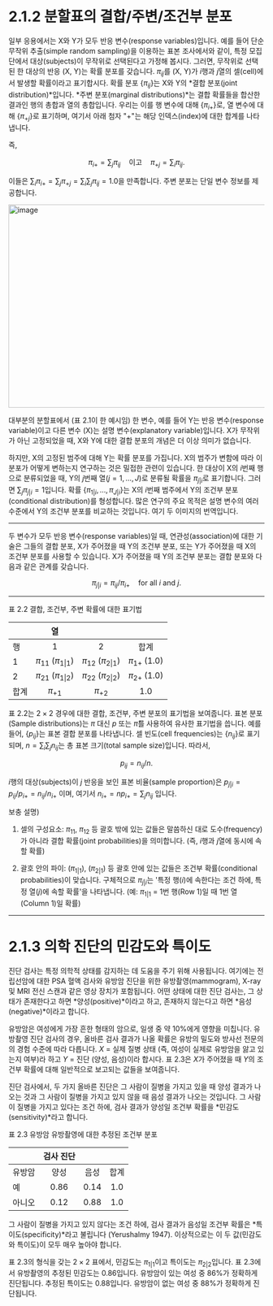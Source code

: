 # 2.1.2 분할표의 결합/주변/조건부 분포

일부 응용에서는 X와 Y가 모두 반응 변수(response variables)입니다. 
예를 들어 단순 무작위 추출(simple random sampling)을 이용하는 표본 조사에서와 같이, 
특정 모집단에서 대상(subjects)이 무작위로 선택된다고 가정해 봅시다. 
그러면, 무작위로 선택된 한 대상의 반응 (X, Y)는 확률 분포를 갖습니다. 
$\pi _{ij}$를 (X, Y)가 *i*행과 *j*열의 셀(cell)에서 발생할 확률이라고 표기합시다. 
확률 분포 $\{\pi _{ij}\}$는 X와 Y의 *결합 분포(joint distribution)*입니다. 
*주변 분포(marginal distributions)*는 결합 확률들을 합산한 결과인 행의 총합과 열의 총합입니다. 
우리는 이를 행 변수에 대해 $\{\pi _{i+}\}$로, 
열 변수에 대해 $\{\pi _{+j}\}$로 표기하며, 여기서 아래 첨자 "+"는 해당 인덱스(index)에 대한 합계를 나타냅니다. 

즉,

$$\pi _{i+} = \sum _{j} \pi _{ij} \quad \text{이고} \quad \pi _{+j} = \sum _{i} \pi _{ij}.$$

이들은 $\sum _{i} \pi _{i+} = \sum _{j} \pi _{+j} = \sum _{i} \sum _{j} \pi _{ij} = 1.0$을 만족합니다. 주변 분포는 단일 변수 정보를 제공합니다.

<img width="701" height="400" alt="image" src="https://github.com/user-attachments/assets/02aa8e16-d142-4d9f-81ff-4674224173ca" />

대부분의 분할표에서 (표 2.1이 한 예시임) 한 변수, 
예를 들어 Y는 반응 변수(response variable)이고 
다른 변수 (X)는 설명 변수(explanatory variable)입니다. 
X가 무작위가 아닌 고정되었을 때, X와 Y에 대한 결합 분포의 개념은 더 이상 의미가 없습니다. 

하지만, X의 고정된 범주에 대해 Y는 확률 분포를 가집니다. 
X의 범주가 변함에 따라 이 분포가 어떻게 변하는지 연구하는 것은 밀접한 관련이 있습니다.
한 대상이 X의 *i*번째 행으로 분류되었을 때, 
Y의 *j*번째 열($j = 1, \dots, J$)로 분류될 확률을 $\pi _{j|i}$로 표기합니다. 
그러면 $\sum _{j} \pi _{j|i} = 1$입니다. 
확률 $\{\pi _{1|i}, \dots, \pi _{J|i}\}$는 X의 *i*번째 범주에서 Y의 조건부 분포(conditional distribution)를 형성합니다. 
많은 연구의 주요 목적은 설명 변수의 여러 수준에서 Y의 조건부 분포를 비교하는 것입니다.
여기 두 이미지의 번역입니다.

---

두 변수가 모두 반응 변수(response variables)일 때, 연관성(association)에 대한 기술은 그들의 결합 분포, X가 주어졌을 때 Y의 조건부 분포, 또는 Y가 주어졌을 때 X의 조건부 분포를 사용할 수 있습니다. X가 주어졌을 때 Y의 조건부 분포는 결합 분포와 다음과 같은 관계를 갖습니다.

$$\pi _{j|i} = \pi _{ij} / \pi _{i+} \quad \text{for all } i \text{ and } j.$$

---

표 2.2 결합, 조건부, 주변 확률에 대한 표기법

| | 열 | | |
| :--- | :---: | :---: | :---: |
| 행 | 1 | 2 | 합계 |
| 1 | $\pi _{11}$ ($\pi _{1\vert 1}$) | $\pi _{12}$ ($\pi _{2\vert 1}$) | $\pi _{1+}$ (1.0) |
| 2 | $\pi _{21}$ ($\pi _{1\vert 2}$) | $\pi _{22}$ ($\pi _{2\vert 2}$) | $\pi _{2+}$ (1.0) |
| 합계 | $\pi _{+1}$ | $\pi _{+2}$ | 1.0 |

표 2.2는 $2 \times 2$ 경우에 대한 결합, 조건부, 주변 분포의 표기법을 보여줍니다. 표본 분포(Sample distributions)는 $\pi$ 대신 $p$ 또는 $\hat{\pi}$를 사용하여 유사한 표기법을 씁니다. 예를 들어, $\{p _{ij}\}$는 표본 결합 분포를 나타냅니다. 셀 빈도(cell frequencies)는 $\{n _{ij}\}$로 표기되며, $n = \sum _i \sum _j n _{ij}$는 총 표본 크기(total sample size)입니다. 따라서,

$$p _{ij} = n _{ij} / n.$$

*i*행의 대상(subjects)이 *j* 반응을 보인 표본 비율(sample proportion)은 $p _{j|i} = p _{ij} / p _{i+} = n _{ij} / n _{i+}$ 이며, 여기서 $n _{i+} = n p _{i+} = \sum _j n _{ij}$ 입니다.

보충 설명)

1.  셀의 구성요소: $\pi _{11}$, $\pi _{12}$ 등 괄호 밖에 있는 값들은 말씀하신 대로 도수(frequency)가 아니라 결합 확률(joint probabilities)을 의미합니다. (즉, $i$행과 $j$열에 동시에 속할 확률)

2.  괄호 안의 파이: ($\pi _{1|1}$), ($\pi _{2|1}$) 등 괄호 안에 있는 값들은 조건부 확률(conditional probabilities)이 맞습니다. 구체적으로 $\pi _{j|i}$는 '특정 행($i$)에 속한다는 조건 하에, 특정 열($j$)에 속할 확률'을 나타냅니다. (예: $\pi _{1|1}$ = 1번 행(Row 1)일 때 1번 열(Column 1)일 확률)


---

# 2.1.3 의학 진단의 민감도와 특이도

진단 검사는 특정 의학적 상태를 감지하는 데 도움을 주기 위해 사용됩니다. 여기에는 전립선암에 대한 PSA 혈액 검사와 유방암 진단을 위한 유방촬영(mammogram), X-ray 및 MRI 전신 스캔과 같은 영상 장치가 포함됩니다. 어떤 상태에 대한 진단 검사는, 그 상태가 존재한다고 하면 *양성(positive)*이라고 하고, 존재하지 않는다고 하면 *음성(negative)*이라고 합니다.

유방암은 여성에게 가장 흔한 형태의 암으로, 일생 중 약 10%에게 영향을 미칩니다. 유방촬영 진단 검사의 경우, 올바른 검사 결과가 나올 확률은 유방의 밀도와 방사선 전문의의 경험 수준에 따라 다릅니다. $X$ = 실제 질병 상태 (즉, 여성이 실제로 유방암을 앓고 있는지 여부)라 하고 $Y$ = 진단 (양성, 음성)이라 합시다. 표 2.3은 $X$가 주어졌을 때 $Y$의 조건부 확률에 대해 일반적으로 보고되는 값들을 보여줍니다.

진단 검사에서, 두 가지 올바른 진단은 그 사람이 질병을 가지고 있을 때 양성 결과가 나오는 것과 그 사람이 질병을 가지고 있지 않을 때 음성 결과가 나오는 것입니다. 그 사람이 질병을 가지고 있다는 조건 하에, 검사 결과가 양성일 조건부 확률을 *민감도(sensitivity)*라고 합니다.

표 2.3 유방암 유방촬영에 대한 추정된 조건부 분포

| | 검사 진단 | | |
| :--- | :---: | :---: | :---: |
| 유방암 | 양성 | 음성 | 합계 |
| 예 | 0.86 | 0.14 | 1.0 |
| 아니오 | 0.12 | 0.88 | 1.0 |

그 사람이 질병을 가지고 있지 않다는 조건 하에, 검사 결과가 음성일 조건부 확률은 *특이도(specificity)*라고 불립니다 (Yerushalmy 1947). 이상적으로는 이 두 값(민감도와 특이도)이 모두 매우 높아야 합니다.

표 2.3의 형식을 갖는 $2 \times 2$ 표에서, 민감도는 $\pi _{1 \vert 1}$이고 특이도는 $\pi _{2 \vert 2}$입니다. 표 2.3에서 유방촬영의 추정된 민감도는 0.86입니다. 유방암이 있는 여성 중 86%가 정확하게 진단됩니다. 추정된 특이도는 0.88입니다. 유방암이 없는 여성 중 88%가 정확하게 진단됩니다.
